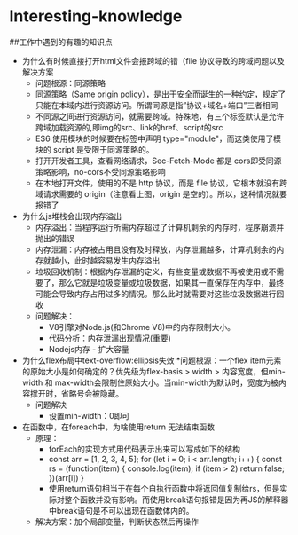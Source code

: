 # Interesting-knowledge
##工作中遇到的有趣的知识点
* 为什么有时候直接打开html文件会报跨域的错（file 协议导致的跨域问题以及解决方案
   * 问题根源：同源策略 
   * 同源策略（Same origin policy），是出于安全而诞生的一种约定，规定了只能在本域内进行资源访问。所谓同源是指”协议+域名+端口”三者相同
   * 不同源之间进行资源访问，就需要跨域。特殊地，有三个标签默认是允许跨域加载资源的,即img的src、link的href、script的src
   * ES6 使用模块的时候要在标签中声明 type="module"，而这类使用了模块的 script 是受限于同源策略的。
   * 打开开发者工具，查看网络请求，Sec-Fetch-Mode 都是 cors即受同源策略影响，no-cors不受同源策略影响
   * 在本地打开文件，使用的不是 http 协议，而是 file 协议，它根本就没有跨域请求需要的 origin（注意看上图，origin 是空的）。所以，这种情况就要报错了
* 为什么js堆栈会出现内存溢出
  * 内存溢出：当程序运行所需内存超过了计算机剩余的内存时，程序崩溃并抛出的错误
  * 内存泄漏：内存被占用且没有及时释放，内存泄漏越多，计算机剩余的内存就越小，此时越容易发生内存溢出
  * 垃圾回收机制：根据内存泄漏的定义，有些变量或数据不再被使用或不需要了，那么它就是垃圾变量或垃圾数据，如果其一直保存在内存中，最终可能会导致内存占用过多的情况。那么此时就需要对这些垃圾数据进行回收
  * 问题解决：
     * V8引擎对Node.js(和Chrome V8)中的内存限制大小。
     * 代码分析：内存泄漏出现情况(重要)
     * Nodejs内存 - 扩大容量
* 为什么flex布局中text-overflow:ellipsis失效
  *问题根源：一个flex item元素的原始大小是如何确定的？优先级为flex-basis > width > 内容宽度，但min-width 和 max-width会限制住原始大小。当min-width为默认时，宽度为被内容撑开时，省略号会被隐藏。
  * 问题解决
     * 设置min-width：0即可  
* 在函数中，在foreach中，为啥使用return 无法结束函数
  * 原理：
     * forEach的实现方式用代码表示出来可以写成如下的结构
     * const arr = [1, 2, 3, 4, 5];
for (let i = 0; i < arr.length; i++) {
  const rs = (function(item) {
    console.log(item);
    if (item > 2) return false;
  })(arr[i])
}
     * 使用return语句相当于在每个自执行函数中将返回值复制给rs，但是实际对整个函数并没有影响。而使用break语句报错是因为再JS的解释器中break语句是不可以出现在函数体内的。
  * 解决方案：加个局部变量，判断状态然后再操作
     